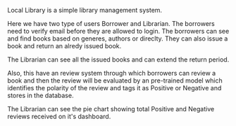 Local Library is a simple library management system.

Here we have two type of users Borrower and Librarian. The borrowers need to verify email before they are allowed to login. The borrowers can see and find books based on generes, authors or direclty. They can also issue a book and return an alredy issued book. 

The Librarian can see all the issued books and can extend the return period.

Also, this have an review system through which borrowers can review a book and then the review will be evaluated by an pre-trained model which identifies the polarity of the review and tags it as Positive or Negative and stores in the database.

The Librarian can see the pie chart showing total Positive and Negative reviews received on it's dashboard.